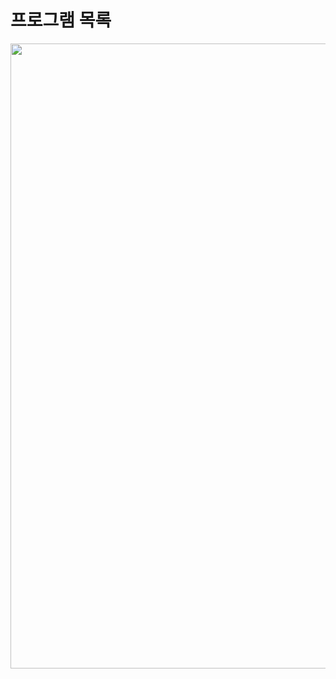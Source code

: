 # 프로그램 목록
<img src="https://user-images.githubusercontent.com/49344118/58169175-13913700-7ccb-11e9-90e8-d8e2b47a554a.png" width="1000">

